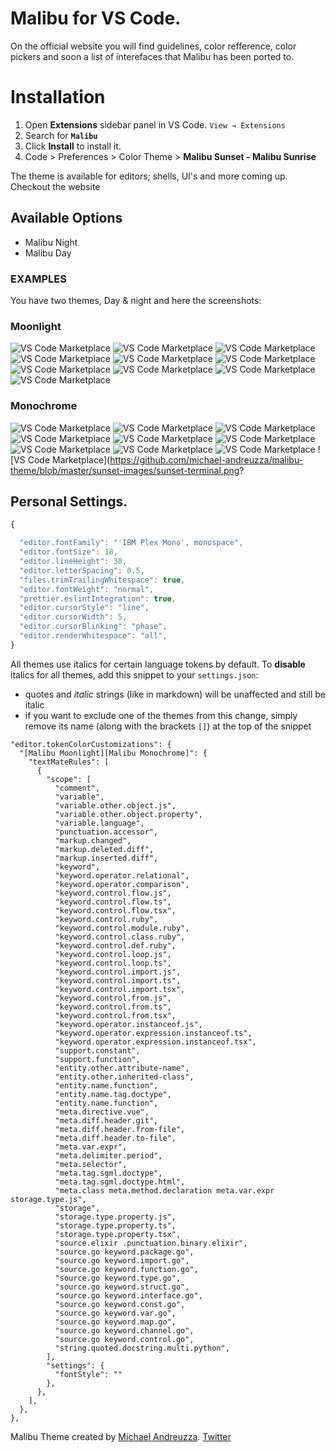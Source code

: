 

# Malibu for VS Code.

On the official website you will find guidelines, color refference, color pickers and soon a list of interefaces that Malibu has been ported to.


# Installation

1. Open **Extensions** sidebar panel in VS Code. `View → Extensions`
2. Search for **`Malibu`**
3. Click **Install** to install it.
4. Code > Preferences > Color Theme >
 **Malibu Sunset - Malibu Sunrise**

The theme is available for editors; shells, UI's and more coming up. Checkout the website

## Available Options
- Malibu Night
- Malibu Day

### EXAMPLES
You have two themes, Day &amp; night and here the screenshots:
### Moonlight
![VS Code Marketplace](https://github.com/michael-andreuzza/malibu-theme/blob/master/sunrise-images/sunrise-cpp.png?raw=true)
![VS Code Marketplace](https://github.com/michael-andreuzza/malibu-theme/blob/master/sunrise-images/sunrise-cs.png?raw=true)
![VS Code Marketplace](https://github.com/michael-andreuzza/malibu-theme/blob/master/sunrise-images/sunrise-css.png?raw=true)
![VS Code Marketplace](https://github.com/michael-andreuzza/malibu-theme/blob/master/sunrise-images/sunrise-html.png?raw=true)
![VS Code Marketplace](https://github.com/michael-andreuzza/malibu-theme/blob/master/sunrise-images/sunrise-java.png?raw=true)
![VS Code Marketplace](https://github.com/michael-andreuzza/malibu-theme/blob/master/sunrise-images/sunrise-js.png?raw=true)
![VS Code Marketplace](https://github.com/michael-andreuzza/malibu-theme/blob/master/sunrise-images/sunrise-md.png?raw=true)
![VS Code Marketplace](https://github.com/michael-andreuzza/malibu-theme/blob/master/sunrise-images/sunrise-py.png?raw=true)
![VS Code Marketplace](https://github.com/michael-andreuzza/malibu-theme/blob/master/sunrise-images/sunrise-sh.png?raw=true)
![VS Code Marketplace](https://github.com/michael-andreuzza/malibu-theme/blob/master/sunrise-images/sunrise-terminal.png?raw=true)

### Monochrome
![VS Code Marketplace](https://github.com/michael-andreuzza/malibu-theme/blob/master/sunset-images/sunset-cpp.png?raw=true)
![VS Code Marketplace](https://github.com/michael-andreuzza/malibu-theme/blob/master/sunset-images/sunset-cs.png?raw=true)
![VS Code Marketplace](https://github.com/michael-andreuzza/malibu-theme/blob/master/sunset-images/sunset-css.png?raw=true)
![VS Code Marketplace](https://github.com/michael-andreuzza/malibu-theme/blob/master/sunset-images/sunset-html.png?raw=true)
![VS Code Marketplace](https://github.com/michael-andreuzza/malibu-theme/blob/master/sunset-images/sunset-java.png?raw=true)
![VS Code Marketplace](https://github.com/michael-andreuzza/malibu-theme/blob/master/sunset-images/sunset-js.png?raw=true)
![VS Code Marketplace](https://github.com/michael-andreuzza/malibu-theme/blob/master/sunset-images/sunset-md.png?raw=true)
![VS Code Marketplace](https://github.com/michael-andreuzza/malibu-theme/blob/master/sunset-images/sunset-py.png?raw=true)
![VS Code Marketplace](https://github.com/michael-andreuzza/malibu-theme/blob/master/sunset-images/sunset-sh.png?raw=true)
![VS Code Marketplace](https://github.com/michael-andreuzza/malibu-theme/blob/master/sunset-images/sunset-terminal.png?


## Personal Settings.

```js
{

  "editor.fontFamily": "'IBM Plex Mono', monospace",
  "editor.fontSize": 18,
  "editor.lineHeight": 38,
  "editor.letterSpacing": 0.5,
  "files.trimTrailingWhitespace": true,
  "editor.fontWeight": "normal",
  "prettier.eslintIntegration": true,
  "editor.cursorStyle": "line",
  "editor.cursorWidth": 5,
  "editor.cursorBlinking": "phase",
  "editor.renderWhitespace": "all",
}
```

All themes use italics for certain language tokens by default.
To **disable** italics for all themes, add this snippet to your `settings.json`:
  - quotes and *italic* strings (like in markdown) will be unaffected and still be italic
  - if you want to exclude one of the themes from this change, simply remove its name (along with the brackets `[]`) at the top of the snippet

```jsonc
"editor.tokenColorCustomizations": {
  "[Malibu Moonlight][Malibu Monochrome]": {
    "textMateRules": [
      {
        "scope": [
          "comment",
          "variable",
          "variable.other.object.js",
          "variable.other.object.property",
          "variable.language",
          "punctuation.accessor",
          "markup.changed",
          "markup.deleted.diff",
          "markup.inserted.diff",
          "keyword",
          "keyword.operator.relational",
          "keyword.operator.comparison",
          "keyword.control.flow.js",
          "keyword.control.flow.ts",
          "keyword.control.flow.tsx",
          "keyword.control.ruby",
          "keyword.control.module.ruby",
          "keyword.control.class.ruby",
          "keyword.control.def.ruby",
          "keyword.control.loop.js",
          "keyword.control.loop.ts",
          "keyword.control.import.js",
          "keyword.control.import.ts",
          "keyword.control.import.tsx",
          "keyword.control.from.js",
          "keyword.control.from.ts",
          "keyword.control.from.tsx",
          "keyword.operator.instanceof.js",
          "keyword.operator.expression.instanceof.ts",
          "keyword.operator.expression.instanceof.tsx",
          "support.constant",
          "support.function",
          "entity.other.attribute-name",
          "entity.other.inherited-class",
          "entity.name.function",
          "entity.name.tag.doctype",
          "entity.name.function",
          "meta.directive.vue",
          "meta.diff.header.git",
          "meta.diff.header.from-file",
          "meta.diff.header.to-file",
          "meta.var.expr",
          "meta.delimiter.period",
          "meta.selector",
          "meta.tag.sgml.doctype",
          "meta.tag.sgml.doctype.html",
          "meta.class meta.method.declaration meta.var.expr storage.type.js",
          "storage",
          "storage.type.property.js",
          "storage.type.property.ts",
          "storage.type.property.tsx",
          "source.elixir .punctuation.binary.elixir",
          "source.go keyword.package.go",
          "source.go keyword.import.go",
          "source.go keyword.function.go",
          "source.go keyword.type.go",
          "source.go keyword.struct.go",
          "source.go keyword.interface.go",
          "source.go keyword.const.go",
          "source.go keyword.var.go",
          "source.go keyword.map.go",
          "source.go keyword.channel.go",
          "source.go keyword.control.go",
          "string.quoted.docstring.multi.python",
        ],
        "settings": {
          "fontStyle": ""
        },
      },
    ],
  },
},
```

Malibu Theme created by [Michael Andreuzza](https://github.com/michael-andreuzza).
[Twitter](https://twitter.com/Mike_Andreuzza)
